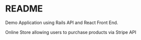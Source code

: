 # README

Demo Application using Rails API and React Front End.

Online Store allowing users to purchase products via Stripe API
